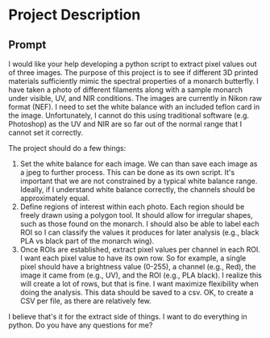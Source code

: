 # Project Description

## Prompt

I would like your help developing a python script to extract pixel values out of three images. The purpose of this project is to see if different 3D printed materials sufficiently mimic the spectral properties of a monarch butterfly. I have taken a photo of different filaments along with a sample monarch under visible, UV, and NIR conditions. The images are currently in Nikon raw format (NEF). I need to set the white balance with an included teflon card in the image. Unfortunately, I cannot do this using traditional software (e.g. Photoshop) as the UV and NIR are so far out of the normal range that I cannot set it correctly. 

The project should do a few things:

1. Set the white balance for each image. We can than save each image as a jpeg to further process. This can be done as its own script. It's important that we are not constrained by a typical white balance range. Ideally, if I understand white balance correctly, the channels should be approximately equal. 
2. Define regions of interest within each photo. Each region should be freely drawn using a polygon tool. It should allow for irregular shapes, such as those found on the monarch. I should also be able to label each ROI so I can classify the values it produces for later analysis (e.g., black PLA vs black part of the monarch wing).
3. Once ROIs are established, extract pixel values per channel in each ROI. I want each pixel value to have its own row. So for example, a single pixel should have a brightness value (0-255), a channel (e.g., Red), the image it came from (e.g., UV), and the ROI (e.g., PLA black). I realize this will create a lot of rows, but that is fine. I want maximize flexibility when doing the analysis. This data should be saved to a csv. OK, to create a CSV per file, as there are relatively few. 

I believe that's it for the extract side of things. I want to do everything in python. Do you have any questions for me? 
